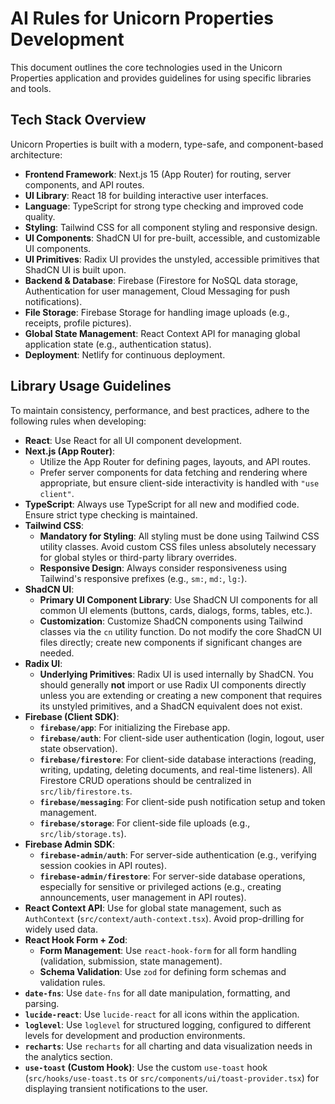 # AI Rules for Unicorn Properties Development

This document outlines the core technologies used in the Unicorn Properties application and provides guidelines for using specific libraries and tools.

## Tech Stack Overview

Unicorn Properties is built with a modern, type-safe, and component-based architecture:

- **Frontend Framework**: Next.js 15 (App Router) for routing, server components, and API routes.
- **UI Library**: React 18 for building interactive user interfaces.
- **Language**: TypeScript for strong type checking and improved code quality.
- **Styling**: Tailwind CSS for all component styling and responsive design.
- **UI Components**: ShadCN UI for pre-built, accessible, and customizable UI components.
- **UI Primitives**: Radix UI provides the unstyled, accessible primitives that ShadCN UI is built upon.
- **Backend & Database**: Firebase (Firestore for NoSQL data storage, Authentication for user management, Cloud Messaging for push notifications).
- **File Storage**: Firebase Storage for handling image uploads (e.g., receipts, profile pictures).
- **Global State Management**: React Context API for managing global application state (e.g., authentication status).
- **Deployment**: Netlify for continuous deployment.

## Library Usage Guidelines

To maintain consistency, performance, and best practices, adhere to the following rules when developing:

- **React**: Use React for all UI component development.
- **Next.js (App Router)**:
  - Utilize the App Router for defining pages, layouts, and API routes.
  - Prefer server components for data fetching and rendering where appropriate, but ensure client-side interactivity is handled with `"use client"`.
- **TypeScript**: Always use TypeScript for all new and modified code. Ensure strict type checking is maintained.
- **Tailwind CSS**:
  - **Mandatory for Styling**: All styling must be done using Tailwind CSS utility classes. Avoid custom CSS files unless absolutely necessary for global styles or third-party library overrides.
  - **Responsive Design**: Always consider responsiveness using Tailwind's responsive prefixes (e.g., `sm:`, `md:`, `lg:`).
- **ShadCN UI**:
  - **Primary UI Component Library**: Use ShadCN UI components for all common UI elements (buttons, cards, dialogs, forms, tables, etc.).
  - **Customization**: Customize ShadCN components using Tailwind classes via the `cn` utility function. Do not modify the core ShadCN UI files directly; create new components if significant changes are needed.
- **Radix UI**:
  - **Underlying Primitives**: Radix UI is used internally by ShadCN. You should generally **not** import or use Radix UI components directly unless you are extending or creating a new component that requires its unstyled primitives, and a ShadCN equivalent does not exist.
- **Firebase (Client SDK)**:
  - **`firebase/app`**: For initializing the Firebase app.
  - **`firebase/auth`**: For client-side user authentication (login, logout, user state observation).
  - **`firebase/firestore`**: For client-side database interactions (reading, writing, updating, deleting documents, and real-time listeners). All Firestore CRUD operations should be centralized in `src/lib/firestore.ts`.
  - **`firebase/messaging`**: For client-side push notification setup and token management.
  - **`firebase/storage`**: For client-side file uploads (e.g., `src/lib/storage.ts`).
- **Firebase Admin SDK**:
  - **`firebase-admin/auth`**: For server-side authentication (e.g., verifying session cookies in API routes).
  - **`firebase-admin/firestore`**: For server-side database operations, especially for sensitive or privileged actions (e.g., creating announcements, user management in API routes).
- **React Context API**: Use for global state management, such as `AuthContext` (`src/context/auth-context.tsx`). Avoid prop-drilling for widely used data.
- **React Hook Form + Zod**:
  - **Form Management**: Use `react-hook-form` for all form handling (validation, submission, state management).
  - **Schema Validation**: Use `zod` for defining form schemas and validation rules.
- **`date-fns`**: Use `date-fns` for all date manipulation, formatting, and parsing.
- **`lucide-react`**: Use `lucide-react` for all icons within the application.
- **`loglevel`**: Use `loglevel` for structured logging, configured to different levels for development and production environments.
- **`recharts`**: Use `recharts` for all charting and data visualization needs in the analytics section.
- **`use-toast` (Custom Hook)**: Use the custom `use-toast` hook (`src/hooks/use-toast.ts` or `src/components/ui/toast-provider.tsx`) for displaying transient notifications to the user.

